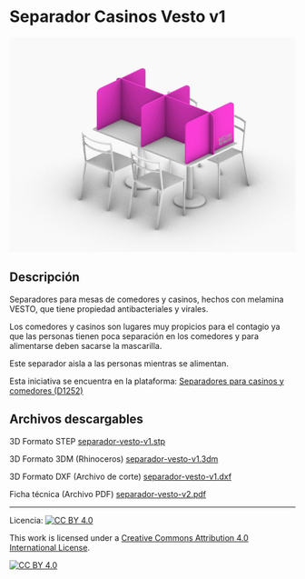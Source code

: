 # Separador Casinos Vesto v1

![Separador Casinos Vesto v1](/separador-vesto-v1/images/separador-vesto-v1-1.jpg)

## Descripción

Separadores para mesas de comedores y casinos, hechos con melamina VESTO, que tiene propiedad antibacteriales y virales.

Los comedores y casinos son lugares muy propicios para el contagio ya que las personas tienen poca separación en los comedores y para alimentarse deben sacarse la mascarilla.

Este separador aisla a las personas mientras se alimentan.

Esta iniciativa se encuentra en la plataforma:
[Separadores para casinos y comedores (D1252)](https://arauco.brightidea.com/D1252)

## Archivos descargables

3D Formato STEP 
[separador-vesto-v1.stp](https://github.com/josemagr95/covid-innovarauco/raw/master/separador-vesto-v1/cad/step/separador-vesto-v1.stp)

3D Formato 3DM (Rhinoceros) 
[separador-vesto-v1.3dm](https://github.com/josemagr95/covid-innovarauco/raw/master/separador-vesto-v1/cad/3dm/separador-vesto-v1.3dm)

3D Formato DXF (Archivo de corte) 
[separador-vesto-v1.dxf](https://github.com/josemagr95/covid-innovarauco/raw/master/separador-vesto-v1/cad/dxf/separador-vesto-v1.dxf)

Ficha técnica (Archivo PDF) 
[separador-vesto-v2.pdf](https://github.com/josemagr95/covid-innovarauco/raw/master/separador-vesto-v2/docs/separador-vesto-v2.pdf)  

***

Licencia: [![CC BY 4.0][cc-by-shield]][cc-by]

This work is licensed under a [Creative Commons Attribution 4.0 International
License][cc-by].

[![CC BY 4.0][cc-by-image]][cc-by]

[cc-by]: http://creativecommons.org/licenses/by/4.0/
[cc-by-image]: https://i.creativecommons.org/l/by/4.0/88x31.png
[cc-by-shield]: https://img.shields.io/badge/License-CC%20BY%204.0-lightgrey.svg